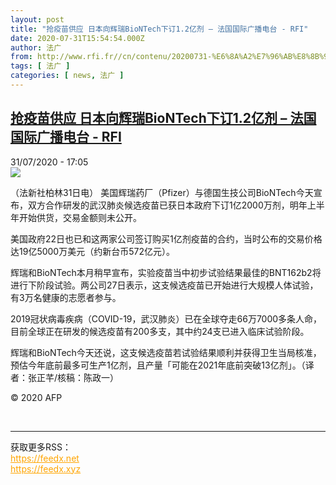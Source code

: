 ```yaml
---
layout: post
title: "抢疫苗供应 日本向辉瑞BioNTech下订1.2亿剂 – 法国国际广播电台 - RFI"
date: 2020-07-31T15:54:54.000Z
author: 法广
from: http://www.rfi.fr//cn/contenu/20200731-%E6%8A%A2%E7%96%AB%E8%8B%97%E4%BE%9B%E5%BA%94-%E6%97%A5%E6%9C%AC%E5%90%91%E8%BE%89%E7%91%9Ebiontech%E4%B8%8B%E8%AE%A212%E4%BA%BF%E5%89%82
tags: [ 法广 ]
categories: [ news, 法广 ]
---
```

<!--1596210894000-->
[抢疫苗供应 日本向辉瑞BioNTech下订1.2亿剂 – 法国国际广播电台 - RFI](http://www.rfi.fr//cn/contenu/20200731-%E6%8A%A2%E7%96%AB%E8%8B%97%E4%BE%9B%E5%BA%94-%E6%97%A5%E6%9C%AC%E5%90%91%E8%BE%89%E7%91%9Ebiontech%E4%B8%8B%E8%AE%A212%E4%BA%BF%E5%89%82)
------

<div>
<div>31/07/2020 - 17:05</div><img src="https://s.rfi.fr/media/display/689663c6-d344-11ea-b73b-005056bf87d6/w:310/p:16x9/int0020b.200731230502.jpg"><div class="t-content__body u-clearfix"><div class="m-interstitial"></div><p>（法新社柏林31日电）    美国辉瑞药厂（Pfizer）与德国生技公司BioNTech今天宣布，双方合作研发的武汉肺炎候选疫苗已获日本政府下订1亿2000万剂，明年上半年开始供货，交易金额则未公开。</p><p>   美国政府22日也已和这两家公司签订购买1亿剂疫苗的合约，当时公布的交易价格达19亿5000万美元（约新台币572亿元）。</p><p>    辉瑞和BioNTech本月稍早宣布，实验疫苗当中初步试验结果最佳的BNT162b2将进行下阶段试验。两公司27日表示，这支候选疫苗已开始进行大规模人体试验，有3万名健康的志愿者参与。</p><p>    2019冠状病毒疾病（COVID-19，武汉肺炎）已在全球夺走66万7000多条人命，目前全球正在研发的候选疫苗有200多支，其中约24支已进入临床试验阶段。</p><p>    辉瑞和BioNTech今天还说，这支候选疫苗若试验结果顺利并获得卫生当局核准，预估今年底前最多可生产1亿剂，且产量「可能在2021年底前突破13亿剂」。（译者：张正芊/核稿：陈政一）</p><p class="t-copyright">© 2020 AFP</p>        </div><br><hr><div>获取更多RSS：<br><a href="https://feedx.net" style="color:orange" target="_blank">https://feedx.net</a> <br><a href="https://feedx.xyz" style="color:orange" target="_blank">https://feedx.xyz</a><br></div>
</div>
